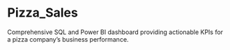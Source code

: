 # Pizza_Sales
Comprehensive SQL and Power BI dashboard providing actionable KPIs for a pizza company’s business performance.
